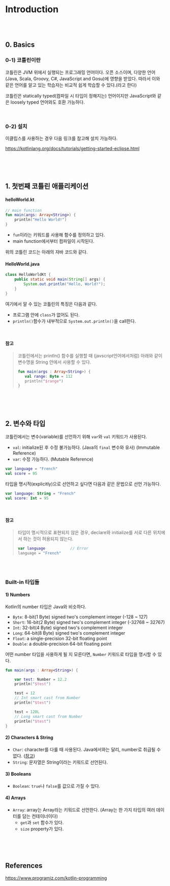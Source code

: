 # Introduction

<br><br>

## 0. Basics
### 0-1) 코틀린이란

코틀린은 JVM 위에서 실행되는 프로그래밍 언어이다.
오픈 소스이며, 다양한 언어(Java, Scala, Groovy, C#, JavaScript and Gosu)에 영향을 받았다.
따라서 이와 같은 언어를 알고 있는 학습자는 비교적 쉽게 학습할 수 있다.(라고 한다)

코틀린은 statically typed(컴파일 시 타입이 정해지는) 언어이지만 JavaScript와 같은 loosely typed 언어와도 호환 가능하다.

<br>



### 0-2) 설치

이클립스를 사용하는 경우 다음 링크를 참고해 설치 가능하다.

https://kotlinlang.org/docs/tutorials/getting-started-eclipse.html

<br><br><br>



## 1. 첫번째 코틀린 애플리케이션

#### helloWorld.kt
```kotlin
// main function
fun main(args: Array<String>) {
	println("Hello World!")
}
```

* `fun`이라는 키워드를 사용해 함수를 정의하고 있다.
* main function에서부터 컴파일이 시작된다.

위의 코틀린 코드는 아래의 자바 코드와 같다.

#### HelloWorld.java
```java
class HelloWorldKt {
    public static void main(String[] args) {
        System.out.println("Hello, World!"); 
    }
}
```

여기에서 알 수 있는 코틀린의 특징은 다음과 같다.

* 프로그램 안에 `class`가 없어도 된다.
* `println()`함수가 내부적으로 `System.out.println()`을 call한다.

<br>

#### 참고
> 코틀린에서는 println() 함수를 실행할 때 (javscript언어에서처럼) 아래와 같이 변수명을 String 안에서 사용할 수 있다.
> ```kotlin
> fun main(args : Array<String>) {
>    val range: Byte = 112
>    println("$range")
> }
>```


<br><br><br>

## 2. 변수와 타입
코틀린에서는 변수(variable)를 선언하기 위해 `var`와 `val` 키워드가 사용된다.

* `val`: initialize된 후 수정 불가능하다. (Java의 `final` 변수와 유사) (Immutable Reference)
* `var`: 수정 가능하다. (Mutable Reference)


```kotlin
var language = "French"
val score = 95
```

타입을 명시적(explicitly)으로 선언하고 싶다면 다음과 같은 문법으로 선언 가능하다.
```kotlin
var language: String = "French"
val score: Int = 95
```

<br>

#### 참고
> 타입이 명시적으로 표현되지 않은 경우, declare와 initialize를 서로 다른 위치에서 하는 것이 허용되지 않는다.
> ```kotlin
> var language           // Error 
> language = "French"
> ```

<br><br>

### Built-in 타입들
#### 1) Numbers
Kotlin의 number 타입은 Java와 비슷하다.
* `Byte`: 8-bit(1 Byte) signed two's complement integer (-128 ~ 127)
* `Short`: 16-bit(2 Byte) signed two's complement integer (-32768 ~ 32767)
* `Int`: 32-bit(4 Byte) signed two's complement integer
* `Long`: 64-bit(8 Byte) signed two's complement integer
* `Float`: a single-precision 32-bit floating point
* `Double`: a double-precision 64-bit floating point

어떤 number 타입을 사용하게 될 지 모른다면, `Number` 키워드로 타입을 명시할 수 있다.
```kotlin
fun main(args : Array<String>) {

    var test: Number = 12.2
    println("$test")

    test = 12
    // Int smart cast from Number
    println("$test")

    test = 120L
    // Long smart cast from Number
    println("$test")
}
```


#### 2) Characters & String
* `Char`: character를 다룰 때 사용된다.
Java에서와는 달리, number로 취급될 수 없다.
(<a href="https://www.programiz.com/java-programming/variables-primitive-data-types#char">참고</a>)
* `String`: 문자열은 String이라는 키워드로 선언된다.


#### 3) Booleans
* `Boolean`: `true`나 `false`를 값으로 가질 수 있다.


#### 4) Arrays
* `Array`: array는 Array라는 키워드로 선언한다. (Array는 한 가지 타입의 여러 데이터를 담는 컨테이너이다)
	- `get`과 `set` 함수가 있다.
	- `size` property가 있다.



<br><br><br>

## References

https://www.programiz.com/kotlin-programming

